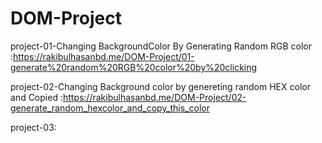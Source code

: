 # DOM-Project
project-01-Changing BackgroundColor By Generating Random RGB color :https://rakibulhasanbd.me/DOM-Project/01-generate%20random%20RGB%20color%20by%20clicking

project-02-Changing Background color by genereting random HEX color and Copied :https://rakibulhasanbd.me/DOM-Project/02-generate_random_hexcolor_and_copy_this_color

project-03:
